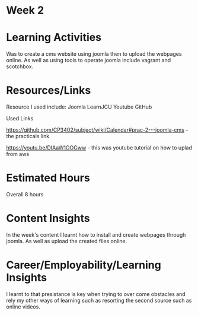 # Week 2

# Learning Activities

Was to create a cms website using joomla then to upload the webpages online. As well as using tools to operate joomla include vagrant and scotchbox.

# Resources/Links

Resource I used include:
Joomla
LearnJCU
Youtube
GitHub

Used Links

https://github.com/CP3402/subject/wiki/Calendar#prac-2---joomla-cms - the practicals link

https://youtu.be/DIAaW1OOGww - this was youtube tutorial on how to uplad from aws

# Estimated Hours

Overall 8 hours

# Content Insights

In the week's content I learnt how to install and create webpages through joomla. As well as upload the created files online.

# Career/Employability/Learning Insights

I learnt to that presistance is key when trying to over come obstacles and rely my other ways of learning such as resorting the second source such as online videos.
